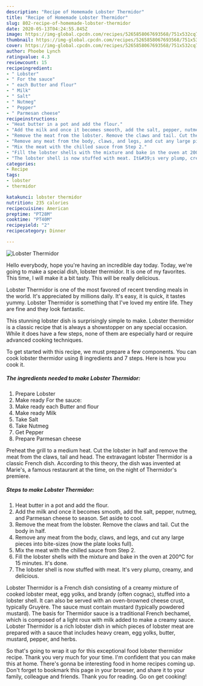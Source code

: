 ```yaml
---
description: "Recipe of Homemade Lobster Thermidor"
title: "Recipe of Homemade Lobster Thermidor"
slug: 802-recipe-of-homemade-lobster-thermidor
date: 2020-05-13T04:24:55.845Z
image: https://img-global.cpcdn.com/recipes/5265858067693568/751x532cq70/lobster-thermidor-recipe-main-photo.jpg
thumbnail: https://img-global.cpcdn.com/recipes/5265858067693568/751x532cq70/lobster-thermidor-recipe-main-photo.jpg
cover: https://img-global.cpcdn.com/recipes/5265858067693568/751x532cq70/lobster-thermidor-recipe-main-photo.jpg
author: Phoebe Lynch
ratingvalue: 4.3
reviewcount: 15
recipeingredient:
- " Lobster"
- " For the sauce"
- " each Butter and flour"
- " Milk"
- " Salt"
- " Nutmeg"
- " Pepper"
- " Parmesan cheese"
recipeinstructions:
- "Heat butter in a pot and add the flour."
- "Add the milk and once it becomes smooth, add the salt, pepper, nutmeg, and Parmesan cheese to season. Set aside to cool."
- "Remove the meat from the lobster. Remove the claws and tail. Cut the body in half."
- "Remove any meat from the body, claws, and legs, and cut any large pieces into bite-sizes (now the plate looks full)."
- "Mix the meat with the chilled sauce from Step 2."
- "Fill the lobster shells with the mixture and bake in the oven at 200℃ for 15 minutes.  It&#39;s done."
- "The lobster shell is now stuffed with meat. It&#39;s very plump, creamy, and delicious."
categories:
- Recipe
tags:
- lobster
- thermidor

katakunci: lobster thermidor 
nutrition: 235 calories
recipecuisine: American
preptime: "PT28M"
cooktime: "PT40M"
recipeyield: "2"
recipecategory: Dinner

---
```



![Lobster Thermidor](https://img-global.cpcdn.com/recipes/5265858067693568/751x532cq70/lobster-thermidor-recipe-main-photo.jpg)

Hello everybody, hope you're having an incredible day today. Today, we're going to make a special dish, lobster thermidor. It is one of my favorites. This time, I will make it a bit tasty. This will be really delicious.

Lobster Thermidor is one of the most favored of recent trending meals in the world. It's appreciated by millions daily. It's easy, it is quick, it tastes yummy. Lobster Thermidor is something that I've loved my entire life. They are fine and they look fantastic.

This stunning lobster dish is surprisingly simple to make. Lobster thermidor is a classic recipe that is always a showstopper on any special occasion. While it does have a few steps, none of them are especially hard or require advanced cooking techniques.


To get started with this recipe, we must prepare a few components. You can cook lobster thermidor using 8 ingredients and 7 steps. Here is how you cook it.

<!--inarticleads1-->

##### The ingredients needed to make Lobster Thermidor:

1. Prepare  Lobster
1. Make ready  For the sauce:
1. Make ready  each Butter and flour
1. Make ready  Milk
1. Take  Salt
1. Take  Nutmeg
1. Get  Pepper
1. Prepare  Parmesan cheese


Preheat the grill to a medium heat. Cut the lobster in half and remove the meat from the claws, tail and head. The extravagant lobster Thermidor is a classic French dish. According to this theory, the dish was invented at Marie&#39;s, a famous restaurant at the time, on the night of Thermidor&#39;s premiere. 

<!--inarticleads2-->

##### Steps to make Lobster Thermidor:

1. Heat butter in a pot and add the flour.
1. Add the milk and once it becomes smooth, add the salt, pepper, nutmeg, and Parmesan cheese to season. Set aside to cool.
1. Remove the meat from the lobster. Remove the claws and tail. Cut the body in half.
1. Remove any meat from the body, claws, and legs, and cut any large pieces into bite-sizes (now the plate looks full).
1. Mix the meat with the chilled sauce from Step 2.
1. Fill the lobster shells with the mixture and bake in the oven at 200℃ for 15 minutes.  It&#39;s done.
1. The lobster shell is now stuffed with meat. It&#39;s very plump, creamy, and delicious.


Lobster Thermidor is a French dish consisting of a creamy mixture of cooked lobster meat, egg yolks, and brandy (often cognac), stuffed into a lobster shell. It can also be served with an oven-browned cheese crust, typically Gruyère. The sauce must contain mustard (typically powdered mustard). The basis for Thermidor sauce is a traditional French bechamel, which is composed of a light roux with milk added to make a creamy sauce. Lobster Thermidor is a rich lobster dish in which pieces of lobster meat are prepared with a sauce that includes heavy cream, egg yolks, butter, mustard, pepper, and herbs. 

So that's going to wrap it up for this exceptional food lobster thermidor recipe. Thank you very much for your time. I'm confident that you can make this at home. There's gonna be interesting food in home recipes coming up. Don't forget to bookmark this page in your browser, and share it to your family, colleague and friends. Thank you for reading. Go on get cooking!
